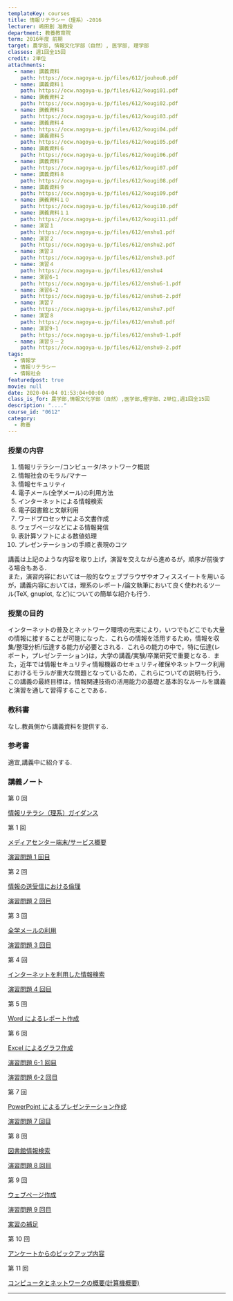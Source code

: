 ```yaml
---
templateKey: courses
title: 情報リテラシー（理系）-2016
lecturer: 嶋田創 准教授
department: 教養教育院
term: 2016年度 前期
target: 農学部, 情報文化学部（自然）, 医学部, 理学部
classes: 週1回全15回
credit: 2単位
attachments:
  - name: 講義資料
    path: https://ocw.nagoya-u.jp/files/612/jouhou0.pdf
  - name: 講義資料１
    path: https://ocw.nagoya-u.jp/files/612/kougi01.pdf
  - name: 講義資料２
    path: https://ocw.nagoya-u.jp/files/612/kougi02.pdf
  - name: 講義資料３
    path: https://ocw.nagoya-u.jp/files/612/kougi03.pdf
  - name: 講義資料４
    path: https://ocw.nagoya-u.jp/files/612/kougi04.pdf
  - name: 講義資料５
    path: https://ocw.nagoya-u.jp/files/612/kougi05.pdf
  - name: 講義資料６
    path: https://ocw.nagoya-u.jp/files/612/kougi06.pdf
  - name: 講義資料７
    path: https://ocw.nagoya-u.jp/files/612/kougi07.pdf
  - name: 講義資料８
    path: https://ocw.nagoya-u.jp/files/612/kougi08.pdf
  - name: 講義資料９
    path: https://ocw.nagoya-u.jp/files/612/kougi09.pdf
  - name: 講義資料１０
    path: https://ocw.nagoya-u.jp/files/612/kougi10.pdf
  - name: 講義資料１１
    path: https://ocw.nagoya-u.jp/files/612/kougi11.pdf
  - name: 演習１
    path: https://ocw.nagoya-u.jp/files/612/enshu1.pdf
  - name: 演習２
    path: https://ocw.nagoya-u.jp/files/612/enshu2.pdf
  - name: 演習３
    path: https://ocw.nagoya-u.jp/files/612/enshu3.pdf
  - name: 演習４
    path: https://ocw.nagoya-u.jp/files/612/enshu4
  - name: 演習6-1
    path: https://ocw.nagoya-u.jp/files/612/enshu6-1.pdf
  - name: 演習6-2
    path: https://ocw.nagoya-u.jp/files/612/enshu6-2.pdf
  - name: 演習７
    path: https://ocw.nagoya-u.jp/files/612/enshu7.pdf
  - name: 演習８
    path: https://ocw.nagoya-u.jp/files/612/enshu8.pdf
  - name: 演習9-1
    path: https://ocw.nagoya-u.jp/files/612/enshu9-1.pdf
  - name: 演習９－２
    path: https://ocw.nagoya-u.jp/files/612/enshu9-2.pdf
tags:
  - 情報学
  - 情報リテラシー
  - 情報社会
featuredpost: true
movie: null
date: 2020-04-04 01:53:04+00:00
class_is_for: 農学部,情報文化学部（自然）,医学部,理学部、2単位,週1回全15回
description: "...."
course_id: "0612"
category:
  - 教養
---
```


### 授業の内容

1. 情報リテラシー/コンピュータ/ネットワーク概説
2. 情報社会のモラル/マナー
3. 情報セキュリティ
4. 電子メール(全学メール)の利用方法
5. インターネットによる情報検索
6. 電子図書館と文献利用
7. ワードプロセッサによる文書作成
8. ウェブページなどによる情報発信
9. 表計算ソフトによる数値処理
10. プレゼンテーションの手順と表現のコツ

講義は上記のような内容を取り上げ，演習を交えながら進めるが，順序が前後する場合もある．  
また，演習内容においては一般的なウェブブラウザやオフィススイートを用いるが，講義内容においては，理系のレポート/論文執筆において良く使われるツール(TeX, gnuplot, など)についての簡単な紹介も行う.

### 授業の目的

インターネットの普及とネットワーク環境の充実により，いつでもどこでも大量の情報に接することが可能になった．これらの情報を活用するため，情報を収集/整理分析/伝達する能力が必要とされる．これらの能力の中で，特に伝達(レポート，プレゼンテーション)は，大学の講義/実験/卒業研究で重要となる．また，近年では情報セキュリティ情報機器のセキュリティ確保やネットワーク利用におけるモラルが重大な問題となっているため，これらについての説明も行う．この講義の最終目標は，情報関連技術の活用能力の基礎と基本的なルールを講義と演習を通して習得することである．

### 教科書

なし.教員側から講義資料を提供する.

### 参考書

適宜,講義中に紹介する.

### 講義ノート

第 0 回

[情報リテラシ（理系）ガイダンス](https://ocw.nagoya-u.jp/files/612/jouhou0.pdf)

第 1 回

[メディアセンター端末/サービス概要](https://ocw.nagoya-u.jp/files/612/kougi01.pdf)

[演習問題 1 回目](https://ocw.nagoya-u.jp/files/612/enshu1.pdf)

第 2 回

[情報の送受信における倫理](https://ocw.nagoya-u.jp/files/612/kougi02.pdf)

[演習問題 2 回目](https://ocw.nagoya-u.jp/files/612/enshu2.pdf)

第 3 回

[全学メールの利用](https://ocw.nagoya-u.jp/files/612/kougi03.pdf)

[演習問題 3 回目](https://ocw.nagoya-u.jp/files/612/enshu3.pdf)

第 4 回

[インターネットを利用した情報検索](https://ocw.nagoya-u.jp/files/612/kougi04.pdf)

[演習問題 4 回目](https://ocw.nagoya-u.jp/files/612/enshu4)

第 5 回

[Word によるレポート作成](https://ocw.nagoya-u.jp/files/612/kougi05.pdf)

第 6 回

[Excel によるグラフ作成](https://ocw.nagoya-u.jp/files/612/kougi06.pdf)

[演習問題 6-1 回目](https://ocw.nagoya-u.jp/files/612/enshu6-1.pdf)

[演習問題 6-2 回目](https://ocw.nagoya-u.jp/files/612/enshu6-2.pdf)

第 7 回

[PowerPoint によるプレゼンテーション作成](https://ocw.nagoya-u.jp/files/612/kougi07.pdf)

[演習問題 7 回目](https://ocw.nagoya-u.jp/files/612/enshu7.pdf)

第 8 回

[図書館情報検索](https://ocw.nagoya-u.jp/files/612/kougi08.pdf)

[演習問題 8 回目](https://ocw.nagoya-u.jp/files/612/enshu8.pdf)

第 9 回

[ウェブページ作成](https://ocw.nagoya-u.jp/files/612/kougi09.pdf)

[演習問題 9 回目](https://ocw.nagoya-u.jp/files/612/enshu9-1.pdf)

[実習の補足](https://ocw.nagoya-u.jp/files/612/enshu9-2.pdf)

第 10 回

[アンケートからのピックアップ内容](https://ocw.nagoya-u.jp/files/612/kougi10.pdf)

第 11 回

[コンピュータとネットワークの概要(計算機概要)](https://ocw.nagoya-u.jp/files/612/kougi11.pdf)

---
